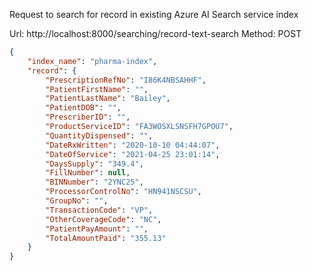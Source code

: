 Request to search for record in existing Azure AI Search service index

Url: http://localhost:8000/searching/record-text-search
Method: POST

```json
{
    "index_name": "pharma-index",
    "record": {
        "PrescriptionRefNo": "I86K4NBSAHHF",
        "PatientFirstName": "",
        "PatientLastName": "Bailey",
        "PatientDOB": "",
        "PrescriberID": "",
        "ProductServiceID": "FA3WOSXLSNSFH7GPOU7",
        "QuantityDispensed": "",
        "DateRxWritten": "2020-10-10 04:44:07",
        "DateOfService": "2021-04-25 23:01:14",
        "DaysSupply": "349.4",
        "FillNumber": null,
        "BINNumber": "2YNC25",
        "ProcessorControlNo": "HN941NSCSU",
        "GroupNo": "",
        "TransactionCode": "VP",
        "OtherCoverageCode": "NC",
        "PatientPayAmount": "",
        "TotalAmountPaid": "355.13"
    }
}
```